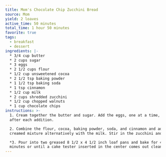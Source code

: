 ```yaml
---
title: Mom's Chocolate Chip Zucchini Bread
source: Mom
yield: 2 loaves
active_time: 50 minutes
total_time: 1 hour 50 minutes
favorite: true
tags:
  - breakfast
  - dessert
ingredients: |-
  * 3/4 cup butter 
  * 2 cups sugar 
  * 3 eggs 
  * 2 1/2 cups flour 
  * 1/2 cup unsweetened cocoa 
  * 2 1/2 tsp baking powder 
  * 1 1/2 tsp baking soda 
  * 1 tsp cinnamon 
  * 1/2 cup milk 
  * 2 cups shredded zucchini 
  * 1/2 cup chopped walnuts 
  * 1 cup chocolate chips
instructions: >-
  1. Cream together the butter and sugar. Add the eggs, one at a time, beating
  after each addition. 

  2. Combine the flour, cocoa, baking powder, soda, and cinnamon and add to the
  creamed mixture alternatively with the milk. Stir in the zucchini and nuts. 

  *3. Pour into two greased 8 1/2 x 4 1/2 inch loaf pans and bake for 45-55
  minutes or until a cake tester inserted in the center comes out clean.
---
```


